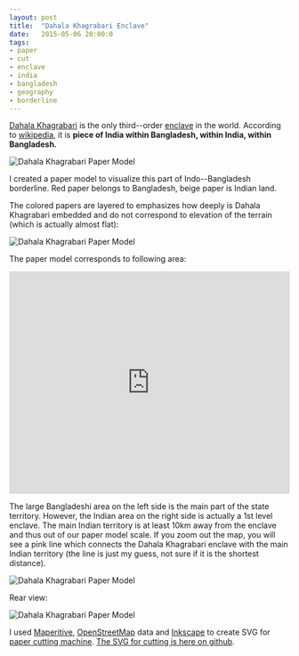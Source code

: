 ```yaml
---
layout: post
title:  "Dahala Khagrabari Enclave"
date:   2015-05-06 20:00:0
tags:
- paper 
- cut
- enclave
- india
- bangladesh
- geography
- borderline
---
```


[Dahala Khagrabari](http://en.wikipedia.org/wiki/Dahala_Khagrabari) is the only third--order [enclave](http://en.wikipedia.org/wiki/Enclave_and_exclave) in the world. According to [wikipedia](http://en.wikipedia.org/wiki/Dahala_Khagrabari), it is __piece of India within Bangladesh, within India, within Bangladesh.__

![Dahala Khagrabari Paper Model]({{site.baseurl}}/images/2015-05-06-dahala-Khagrabari/07.jpg "Dahala Khagrabari Paper Model")

I created a paper model to visualize this part of Indo--Bangladesh borderline. 
Red paper belongs to Bangladesh, beige paper is Indian land.

The colored papers are layered to emphasizes how deeply is Dahala Khagrabari embedded and do not correspond to elevation of the terrain (which is actually almost flat):

![Dahala Khagrabari Paper Model]({{site.baseurl}}/images/2015-05-06-dahala-Khagrabari/06.jpg "Dahala Khagrabari Paper Model")

The paper model corresponds to following area:

<iframe width="100%" height="400px" frameBorder="0" src="https://umap.openstreetmap.fr/en/map/dahala-khagrabari_38973?scaleControl=false&miniMap=false&scrollWheelZoom=true&zoomControl=true&allowEdit=false&moreControl=true&datalayersControl=true&onLoadPanel=undefined&captionBar=false"></iframe>

The large Bangladeshi area on the left side is the main part of the state territory. However, the Indian area on the right side is actually a 1st level enclave. The main Indian territory is at least 10km away from the enclave and thus out of our paper model scale. If you zoom out the map, you will see a pink line which connects the Dahala Khagrabari enclave with the main Indian territory (the line is just my guess, not sure if it is the shortest distance).

![Dahala Khagrabari Paper Model]({{site.baseurl}}/images/2015-05-06-dahala-Khagrabari/11.jpg "Dahala Khagrabari Paper Model")

Rear view:

![Dahala Khagrabari Paper Model]({{site.baseurl}}/images/2015-05-06-dahala-Khagrabari/10.jpg "Dahala Khagrabari Paper Model")

I used [Maperitive](http://maperitive.net/), [OpenStreetMap](https://wiki.openstreetmap.org/wiki/Main_Page) data and [Inkscape](https://inkscape.org/en/) to create SVG for [paper cutting machine](http://www.amazon.com/Silhouette-SILHOUETTE-PORTRAIT-Portrait/dp/B009GZUPFA). [The SVG for cutting is here on github](https://github.com/petervojtek/diy/blob/gh-pages/images/2015-05-06-dahala-khagrabari/dahala-khagabari.svg).
